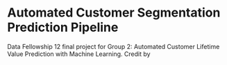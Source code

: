 # Automated Customer Segmentation Prediction Pipeline
Data Fellowship 12 final project for Group 2: Automated Customer Lifetime Value Prediction with Machine Learning. 
Credit by
